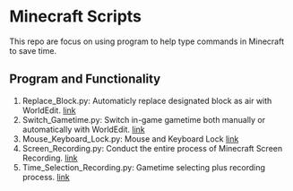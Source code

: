 # Minecraft Scripts
This repo are focus on using program to help type commands in Minecraft to save time.

## Program and Functionality
1. Replace_Block.py: Automaticly replace designated block as air with WorldEdit. [link](https://github.com/belongtothenight/Minecraft-Scripts/blob/18b57376d1670ecb11705bf2f993610b1ef21ebd/src/Replace_Block.py)
2. Switch_Gametime.py: Switch in-game gametime both manually or automatically with WorldEdit. [link](https://github.com/belongtothenight/Minecraft-Scripts/blob/18b57376d1670ecb11705bf2f993610b1ef21ebd/src/Switch_Gametime.py)
3. Mouse_Keyboard_Lock.py: Mouse and Keyboard Lock [link](https://github.com/belongtothenight/Minecraft-Scripts/blob/18b57376d1670ecb11705bf2f993610b1ef21ebd/src/Mouse_Keyboard_Lock.py)
4. Screen_Recording.py: Conduct the entire process of Minecraft Screen Recording. [link](https://github.com/belongtothenight/Minecraft-Scripts/blob/6b8f70fc2f347664faf80f7554e07407adde948d/src/Screen_Recording.py)
5. Time_Selection_Recording.py: Gametime selecting plus recording process. [link](https://github.com/belongtothenight/Minecraft-Scripts/blob/a830bef805175b836bbe6ba901272d6ea9827216/src/Time_Selection_Recording.py)